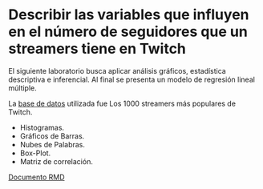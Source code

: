 # Describir las variables que influyen en el número de seguidores que un streamers tiene en Twitch
El siguiente laboratorio busca aplicar análisis gráficos, estadística descriptiva e inferencial. Al final se presenta un modelo de regresión lineal múltiple.

La [base de datos](https://www.kaggle.com/datasets/aayushmishra1512/twitchdata) utilizada fue Los 1000 streamers más populares de Twitch.

- Histogramas.
- Gráficos de Barras.
- Nubes de Palabras.
- Box-Plot.
- Matriz de correlación.

[Documento RMD](https://felipecatalanperez.github.io/Laboratorio2/)